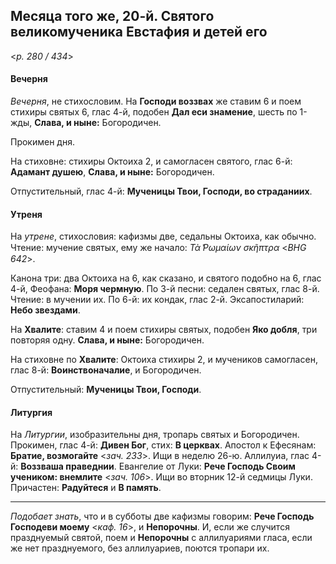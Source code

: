 
## Месяца того же, 20-й. Святого великомученика Евстафия и детей его 

<*p. 280 / 434*>

#### Вечерня

*Вечерня*, не стихословим. На **Господи воззвах** же ставим 6 и поем стихиры святых 6, глас 4-й, 
подобен **Дал еси знамение**, шесть по 1-жды, **Слава, и ныне:** Богородичен. 

Прокимен дня. 

На стиховне: стихиры Октоиха 2, и самогласен святого, глас 6-й: **Адамант душею**, 
**Слава, и ныне:** Богородичен. 

Отпустительный, глас 4-й: **Мученицы Твои, Господи, во страданиих**.

#### Утреня

На *утрене*, стихословия: кафизмы две, седальны Октоиха, как обычно. Чтение: мучение святых, 
ему же начало: *Τὰ ̔Ρωμαίων σκῆπτρα* <*BHG 642*>.

Канона три: два Октоиха на 6, как сказано, и святого подобно на 6, глас 4-й, Феофана: **Моря чермную**.
По 3-й песни: седален святых, глас 8-й. Чтение: в мучении их. 
По 6-й: их кондак, глас 2-й. 
Эксапостиларий: **Небо звездами**.

На **Хвалите**: ставим 4 и поем стихиры святых, подобен **Яко добля**, три повторяя одну. 
**Слава, и ныне:** Богородичен.

На стиховне по **Хвалите**: Октоиха стихиры 2, и мучеников самогласен, глас 8-й: **Воинствоначалие**, 
и Богородичен. 

Отпустительный: **Мученицы Твои, Господи**.

#### Литургия

На *Литургии*, изобразительны дня, тропарь святых и Богородичен. 
Прокимен, глас 4-й: **Дивен Бог**, стих: **В церквах**. 
Апостол к Ефесянам: **Братие, возмогайте** <*зач. 233*>. Ищи в неделю 26-ю. 
Аллилуиа, глас 4-й: **Воззваша праведнии**. 
Евангелие от Луки: **Рече Господь Своим учеником: внемлите** <*зач. 106*>. Ищи 
во вторник 12-й седмицы Луки. 
Причастен: **Радуйтеся** и **В память**. 

--- 

*Подобает знать*, что и в субботы две кафизмы говорим: **Рече Господь Господеви моему** <*каф. 16*>, 
и **Непорочны**. И, если же случится празднуемый святой, поем и **Непорочны** с аллилуариями 
гласа, если же нет празднуемого, без аллилуариев, поются тропари их.  
